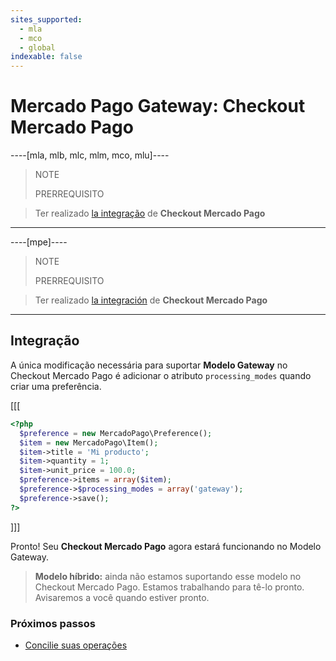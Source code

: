 ```yaml
---
sites_supported:
  - mla
  - mco
  - global
indexable: false
---
```


# Mercado Pago Gateway: Checkout Mercado Pago
----[mla, mlb, mlc, mlm, mco, mlu]----
> NOTE
>
> PRERREQUISITO
>

> Ter realizado [la integração](https://www.mercadopago.com.ar/developers/es/guides/payments/web-payment-checkout/introduction) de **Checkout Mercado Pago**
------------

----[mpe]----
> NOTE
>
> PRERREQUISITO
>

> Ter realizado [la integración](https://www.mercadopago.com.mx/developers/es/guides/payments/web-checkout/introduction) de **Checkout Mercado Pago**
------------

## Integração

A única modificação necessária para suportar **Modelo Gateway** no Checkout Mercado Pago é adicionar o atributo `processing_modes` quando criar uma preferência.

[[[
```php
<?php  
  $preference = new MercadoPago\Preference();
  $item = new MercadoPago\Item();
  $item->title = 'Mi producto';
  $item->quantity = 1;
  $item->unit_price = 100.0;
  $preference->items = array($item);
  $preference->$processing_modes = array('gateway');
  $preference->save();
?>
```
]]]

Pronto! Seu **Checkout Mercado Pago** agora estará funcionando no Modelo Gateway.

> **Modelo híbrido:** ainda não estamos suportando esse modelo no Checkout Mercado Pago. Estamos trabalhando para tê-lo pronto. Avisaremos a você quando estiver pronto.

### Próximos passos

* [Concilie suas operações](https://www.mercadopago.com.ar/developers/pt/guides/gateway/general-considerations/reconciliation)
